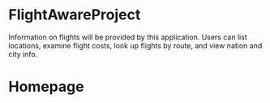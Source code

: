 # FlightAwareProject
Information on flights will be provided by this application. Users can list locations, examine flight costs, look up flights by route, and view nation and city info.
<html>
  <h1> Homepage </h1>
</html>
